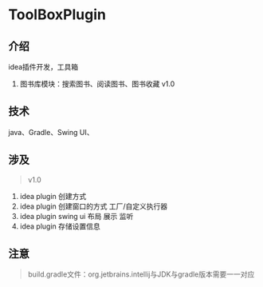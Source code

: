 # ToolBoxPlugin

## 介绍
idea插件开发，工具箱
1. 图书库模块：搜索图书、阅读图书、图书收藏 v1.0 
## 技术
java、Gradle、Swing UI、

## 涉及
> v1.0
1. idea plugin 创建方式
2. idea plugin 创建窗口的方式 工厂/自定义执行器
3. idea plugin swing ui 布局 展示 监听
3. idea plugin 存储设置信息

## 注意
>build.gradle文件：org.jetbrains.intellij与JDK与gradle版本需要一一对应